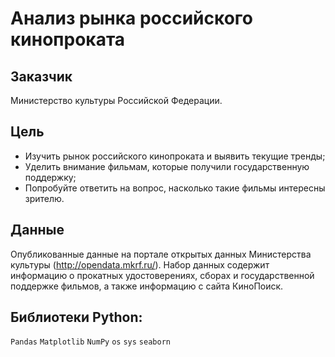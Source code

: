 # Анализ рынка российского кинопроката
## Заказчик
Министерство культуры Российской Федерации. 
## Цель
- Изучить рынок российского кинопроката и выявить текущие тренды;  
- Уделить внимание фильмам, которые получили государственную поддержку;  
- Попробуйте ответить на вопрос, насколько такие фильмы интересны зрителю. 

## **Данные** 
Опубликованные данные на портале открытых данных Министерства культуры (http://opendata.mkrf.ru/).
Набор данных содержит информацию о прокатных удостоверениях, сборах и государственной поддержке фильмов, а также информацию с сайта КиноПоиск. 

## Библиотеки Python:
`Pandas` `Matplotlib` `NumPy` `os` `sys` `seaborn`
